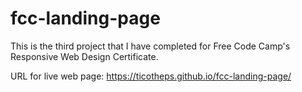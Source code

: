 # fcc-landing-page

This is the third project that I have completed for Free Code Camp's Responsive Web Design Certificate.

URL for live web page: https://ticotheps.github.io/fcc-landing-page/
